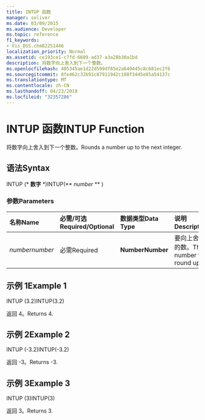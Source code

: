 ```yaml
---
title: INTUP 函数
manager: soliver
ms.date: 03/09/2015
ms.audience: Developer
ms.topic: reference
f1_keywords:
- Vis_DSS.chm82251446
localization_priority: Normal
ms.assetid: ce193ce1-c7fd-6609-ad37-a3a28b30a1bd
description: 将数字向上舍入到下一个整数。
ms.openlocfilehash: 405345ae1d22d599df85e2a640445c8c681ec2f6
ms.sourcegitcommit: 8fe462c32b91c87911942c188f3445e85a54137c
ms.translationtype: MT
ms.contentlocale: zh-CN
ms.lasthandoff: 04/23/2019
ms.locfileid: "32357286"
---
```

# <a name="intup-function"></a><span data-ttu-id="590e5-103">INTUP 函数</span><span class="sxs-lookup"><span data-stu-id="590e5-103">INTUP Function</span></span>

<span data-ttu-id="590e5-104">将数字向上舍入到下一个整数。</span><span class="sxs-lookup"><span data-stu-id="590e5-104">Rounds a number up to the next integer.</span></span>
  
## <a name="syntax"></a><span data-ttu-id="590e5-105">语法</span><span class="sxs-lookup"><span data-stu-id="590e5-105">Syntax</span></span>

<span data-ttu-id="590e5-106">INTUP (\* **数字** \*)</span><span class="sxs-lookup"><span data-stu-id="590e5-106">INTUP(\*\* *number* \*\* )</span></span> 
  
### <a name="parameters"></a><span data-ttu-id="590e5-107">参数</span><span class="sxs-lookup"><span data-stu-id="590e5-107">Parameters</span></span>

|<span data-ttu-id="590e5-108">**名称**</span><span class="sxs-lookup"><span data-stu-id="590e5-108">**Name**</span></span>|<span data-ttu-id="590e5-109">**必需/可选**</span><span class="sxs-lookup"><span data-stu-id="590e5-109">**Required/Optional**</span></span>|<span data-ttu-id="590e5-110">**数据类型**</span><span class="sxs-lookup"><span data-stu-id="590e5-110">**Data Type**</span></span>|<span data-ttu-id="590e5-111">**说明**</span><span class="sxs-lookup"><span data-stu-id="590e5-111">**Description**</span></span>|
|:-----|:-----|:-----|:-----|
| <span data-ttu-id="590e5-112">_number_</span><span class="sxs-lookup"><span data-stu-id="590e5-112">_number_</span></span> <br/> |<span data-ttu-id="590e5-113">必需</span><span class="sxs-lookup"><span data-stu-id="590e5-113">Required</span></span>  <br/> |<span data-ttu-id="590e5-114">**Number**</span><span class="sxs-lookup"><span data-stu-id="590e5-114">**Number**</span></span> <br/> |<span data-ttu-id="590e5-115">要向上舍入的数。</span><span class="sxs-lookup"><span data-stu-id="590e5-115">The number to round up.</span></span>  <br/> |
   
## <a name="example-1"></a><span data-ttu-id="590e5-116">示例 1</span><span class="sxs-lookup"><span data-stu-id="590e5-116">Example 1</span></span>

<span data-ttu-id="590e5-117">INTUP (3.2)</span><span class="sxs-lookup"><span data-stu-id="590e5-117">INTUP(3.2)</span></span>
  
<span data-ttu-id="590e5-118">返回 4。</span><span class="sxs-lookup"><span data-stu-id="590e5-118">Returns 4.</span></span>
  
## <a name="example-2"></a><span data-ttu-id="590e5-119">示例 2</span><span class="sxs-lookup"><span data-stu-id="590e5-119">Example 2</span></span>

<span data-ttu-id="590e5-120">INTUP (-3.2)</span><span class="sxs-lookup"><span data-stu-id="590e5-120">INTUP(-3.2)</span></span>
  
<span data-ttu-id="590e5-121">返回 -3。</span><span class="sxs-lookup"><span data-stu-id="590e5-121">Returns -3.</span></span>
  
## <a name="example-3"></a><span data-ttu-id="590e5-122">示例 3</span><span class="sxs-lookup"><span data-stu-id="590e5-122">Example 3</span></span>

<span data-ttu-id="590e5-123">INTUP (3)</span><span class="sxs-lookup"><span data-stu-id="590e5-123">INTUP(3)</span></span>
  
<span data-ttu-id="590e5-124">返回 3。</span><span class="sxs-lookup"><span data-stu-id="590e5-124">Returns 3.</span></span>
  

